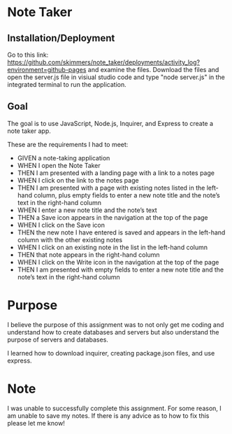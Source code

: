 # Note Taker

## Installation/Deployment

Go to this link: <https://github.com/skimmers/note_taker/deployments/activity_log?environment=github-pages> and examine the files. Download the files and open the server.js file in visiual studio code and type "node server.js" in the integrated terminal to run the application. 

## Goal

The goal is to use JavaScript, Node.js, Inquirer, and Express to create a note taker app.

These are the requirements I had to meet: 

* GIVEN a note-taking application
* WHEN I open the Note Taker
* THEN I am presented with a landing page with a link to a notes page
* WHEN I click on the link to the notes page
* THEN I am presented with a page with existing notes listed in the left-hand column, plus empty fields to enter a new note title and the note’s text in the right-hand column
* WHEN I enter a new note title and the note’s text
* THEN a Save icon appears in the navigation at the top of the page
* WHEN I click on the Save icon
* THEN the new note I have entered is saved and appears in the left-hand column with the other existing notes
* WHEN I click on an existing note in the list in the left-hand column
* THEN that note appears in the right-hand column
* WHEN I click on the Write icon in the navigation at the top of the page
* THEN I am presented with empty fields to enter a new note title and the note’s text in the right-hand column

# Purpose

I believe the purpose of this assignment was to not only get me coding and understand how to create databases and servers but also understand the purpose of servers and databases.

I learned how to download inquirer, creating package.json files, and use express.

# Note

I was unable to successfully complete this assignment. For some reason, I am unable to save my notes. If there is any advice as to how to fix this please let me know! 